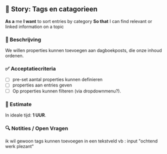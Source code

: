 ## 🧩 Story: Tags en catagorieen

**As a** me
**I want** to sort entries by category
**So that** I can find relevant or linked information on a topic

### 📝 Beschrijving

We willen properties kunnen toevoegen aan dagboekposts, die onze inhoud ordenen.

### ✅ Acceptatiecriteria

* [ ] pre-set aantal properties kunnen definieren
* [ ] properties aan entries geven
* [ ] Op properties kunnen filteren (via dropdownmenu?).

### 🧮 Estimate
In ideale tijd: **1 UUR**.

### 🔍 Notities / Open Vragen

ik wil gewoon tags kunnen toevoegen in een tekstveld
vb : input "ochtend werk plezant"